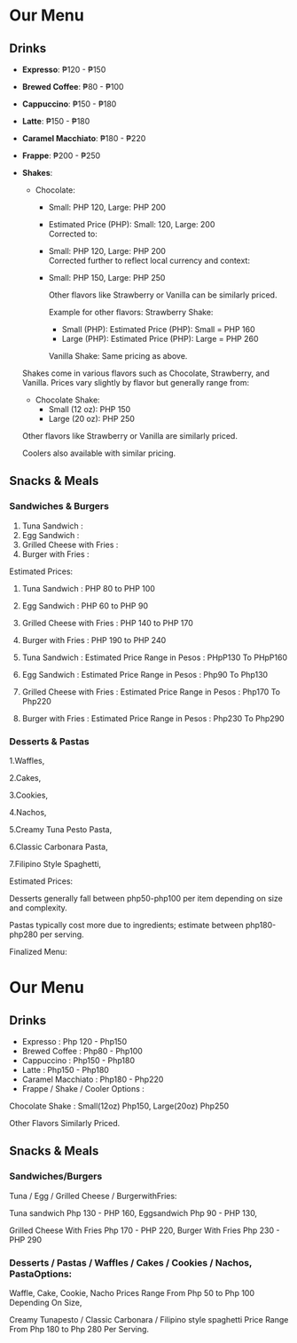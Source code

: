 # Our Menu

## Drinks
- **Expresso**: ₱120 - ₱150
- **Brewed Coffee**: ₱80 - ₱100
- **Cappuccino**: ₱150 - ₱180
- **Latte**: ₱150 - ₱180
- **Caramel Macchiato**: ₱180 - ₱220
- **Frappe**: ₱200 - ₱250
- **Shakes**:
  - Chocolate: 
    * Small: PHP 120, Large: PHP 200 
    * Estimated Price (PHP): Small: 120, Large: 200  
  Corrected to:
    * Small: PHP 120, Large: PHP 200  
    Corrected further to reflect local currency and context:
    * Small: PHP 150, Large: PHP 250  
      
      Other flavors like Strawberry or Vanilla can be similarly priced.
      
      Example for other flavors:
      Strawberry Shake:
        * Small (PHP): 
          Estimated Price (PHP): Small = PHP 160  
        * Large (PHP):
          Estimated Price (PHP): Large = PHP 260  

      Vanilla Shake:
        Same pricing as above.

    
   
   

   Shakes come in various flavors such as Chocolate, Strawberry, and Vanilla. Prices vary slightly by flavor but generally range from:

   - Chocolate Shake:
     + Small (12 oz): PHP 150 
     + Large (20 oz): PHP 250 

   Other flavors like Strawberry or Vanilla are similarly priced.

   Coolers also available with similar pricing.

## Snacks & Meals

### Sandwiches & Burgers

1. Tuna Sandwich : 
2. Egg Sandwich : 
3. Grilled Cheese with Fries :
4. Burger with Fries :

Estimated Prices:

1. Tuna Sandwich : PHP 80 to PHP 100 
2. Egg Sandwich : PHP 60 to PHP 90
3. Grilled Cheese with Fries : PHP 140 to PHP 170 
4. Burger with Fries : PHP 190 to PHP 240


1. Tuna Sandwich :
   Estimated Price Range in Pesos : PHpP130 To PHpP160

2. Egg Sandwich :
   Estimated Price Range in Pesos : Php90 To Php130

3. Grilled Cheese with Fries :
   Estimated Price Range in Pesos : Php170 To Php220

4. Burger with Fries :
   Estimated Price Range in Pesos : Php230 To Php290





### Desserts & Pastas

1.Waffles,

2.Cakes,

3.Cookies,

4.Nachos,

5.Creamy Tuna Pesto Pasta,

6.Classic Carbonara Pasta,

7.Filipino Style Spaghetti,

Estimated Prices:

Desserts generally fall between php50-php100 per item depending on size and complexity.

Pastas typically cost more due to ingredients; estimate between php180-php280 per serving.


Finalized Menu:


# Our Menu


## Drinks


* Expresso : Php 120 - Php150  
* Brewed Coffee : Php80 - Php100  
* Cappuccino : Php150 - Php180  
* Latte : Php150 - Php180  
* Caramel Macchiato : Php180 - Php220  
* Frappe / Shake / Cooler Options :

Chocolate Shake :
Small(12oz) Php150, Large(20oz) Php250  

Other Flavors Similarly Priced.



## Snacks & Meals


### Sandwiches/Burgers


Tuna / Egg / Grilled Cheese / BurgerwithFries:


Tuna sandwich Php 130 - PHP 160, Eggsandwich Php 90 - PHP 130,


Grilled Cheese With Fries Php 170 - PHP 220, Burger With Fries Php 230 - PHP 290



### Desserts / Pastas / Waffles / Cakes / Cookies / Nachos, PastaOptions:


Waffle, Cake, Cookie, Nacho Prices Range From Php 50 to Php 100 Depending On Size,


Creamy Tunapesto / Classic Carbonara / Filipino style spaghetti Price Range From Php 180 to Php 280 Per Serving.

